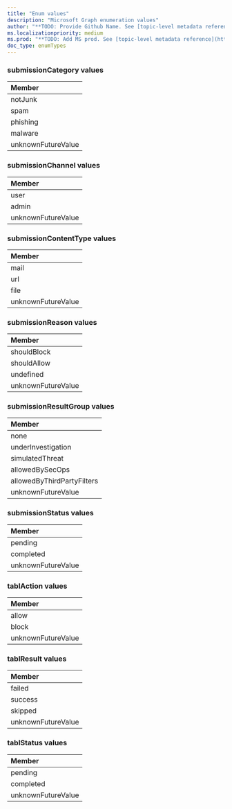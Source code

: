 ```yaml
---
title: "Enum values"
description: "Microsoft Graph enumeration values"
author: "**TODO: Provide Github Name. See [topic-level metadata reference](https://msgo.azurewebsites.net/add/document/guidelines/metadata.html#topic-level-metadata)**"
ms.localizationpriority: medium
ms.prod: "**TODO: Add MS prod. See [topic-level metadata reference](https://msgo.azurewebsites.net/add/document/guidelines/metadata.html#topic-level-metadata)**"
doc_type: enumTypes
---
```


### submissionCategory values 



|Member|
|:---|
|notJunk|
|spam|
|phishing|
|malware|
|unknownFutureValue|

### submissionChannel values 



|Member|
|:---|
|user|
|admin|
|unknownFutureValue|

### submissionContentType values 



|Member|
|:---|
|mail|
|url|
|file|
|unknownFutureValue|

### submissionReason values 



|Member|
|:---|
|shouldBlock|
|shouldAllow|
|undefined|
|unknownFutureValue|

### submissionResultGroup values 



|Member|
|:---|
|none|
|underInvestigation|
|simulatedThreat|
|allowedBySecOps|
|allowedByThirdPartyFilters|
|unknownFutureValue|

### submissionStatus values 



|Member|
|:---|
|pending|
|completed|
|unknownFutureValue|

### tablAction values 



|Member|
|:---|
|allow|
|block|
|unknownFutureValue|

### tablResult values 



|Member|
|:---|
|failed|
|success|
|skipped|
|unknownFutureValue|

### tablStatus values 



|Member|
|:---|
|pending|
|completed|
|unknownFutureValue|

